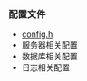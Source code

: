### 配置文件
- [config.h](https://github.com/dhcpack/WebServer/blob/main/config/config.h)
- 服务器相关配置
- 数据库相关配置
- 日志相关配置
